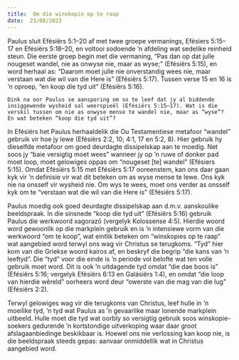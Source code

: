```yaml
---
title:  Om die winskopie op te raap
date:  23/08/2023
---
```


Paulus sluit Efésiërs 5:1–20 af met twee groepe vermanings, Efésiers 5:15–17 en Efésiërs 5:18–20, en voltooi sodoende ’n afdeling wat sedelike reinheid steun. Die eerste groep begin met die vermaning, “Pas dan op dat julle nougeset wandel, nie as onwyse nie, maar as wyse;” (Efésiërs 5:15), en word herhaal as: “Daarom moet julle nie onverstandig wees nie, maar verstaan wat die wil van die Here is” (Efésiërs 5:17).  Tussen verse 15 en 16 is ’n oproep, “en koop die tyd uit” (Efésiërs 5:16).

`Dink na oor Paulus se aansporing om so te leef dat jy al biddende insiggewende wysheid sal weerspieël (Efésiërs 5:15–17). Wat is die verskil tussen om nie as onwyse mense te wandel nie, maar as “wyse”?  En wat beteken “koop die tyd uit”?`

In Efésiërs het Paulus herhaaldelik die Ou Testamentiese metafoor “wandel” gebruik vir hoe jy lewe (Efésiërs 2:2, 10;  4:1, 17 en 5:2, 8). Hier gebruik hy dieselfde metafoor om goed deurdagte dissipelskap aan te moedig. Net soos jy “baie versigtig moet wees” wanneer jy op ’n ruwe of donker pad moet loop, moet gelowiges oppas om “nougeset [te] wandel” (Efésiers 5:15). Omdat Efésiërs 5:15 met Efésiërs 5:17 ooreenstem, kan ons daar gaan kyk vir ’n definisie vir wat dit beteken om as wyse mense te lewe.   Ons kyk nie na onsself vir wysheid nie.  Om wys te wees, moet ons verder as onsself kyk om te “verstaan wat die wil van die Here is” (Efésiërs 5:17).

Paulus moedig ook goed deurdagte dissipelskap aan d.m.v. aanskoulike beeldspraak. In die sinsnede “koop die tyd uit” (Efésiërs 5:16) gebruik Paulus die werkwoord xagorazō (vergelyk Kolossense 4:5). Hierdie woord word gewoonlik op die markplein gebruik en is ’n intensiewe vorm van die werkwoord “om te koop”, wat eintlik beteken om “winskopies op te raap” wat aangebied word terwyl ons wag vir Christus se terugkoms. “Tyd” hier kom van die Griekse woord kairos af, en beskryf die begrip “die kans  van ’n leeftyd”. Die “tyd” voor die einde is ’n periode vol belofte wat ten volle gebruik moet word. Dit is ook ’n uitdagende tyd omdat “die dae boos is” (Efésiërs 5:16; vergelyk Efésiërs 6:13 en Galásiërs 1:4), en omdat “die loop van hierdie wêreld” oorheers word deur “owerste van die mag van die lug” (Efésiërs 2:2).

Terwyl gelowiges wag vir die terugkoms van Christus, leef hulle in ’n moeilike tyd, ’n tyd wat Paulus as ’n gevaarlike maar lonende markplein uitbeeld. Hulle moet die tyd wat oorbly so versigtig gebruik soos winskopie-soekers gedurende ’n kortstondige uitverkoping waar daar groot afslagaanbiedinge beskikbaar is.  Hoewel ons nie verlossing kan koop nie, is die beeldspraak steeds gepas: aanvaar onmiddellik wat in Christus aangebied word.